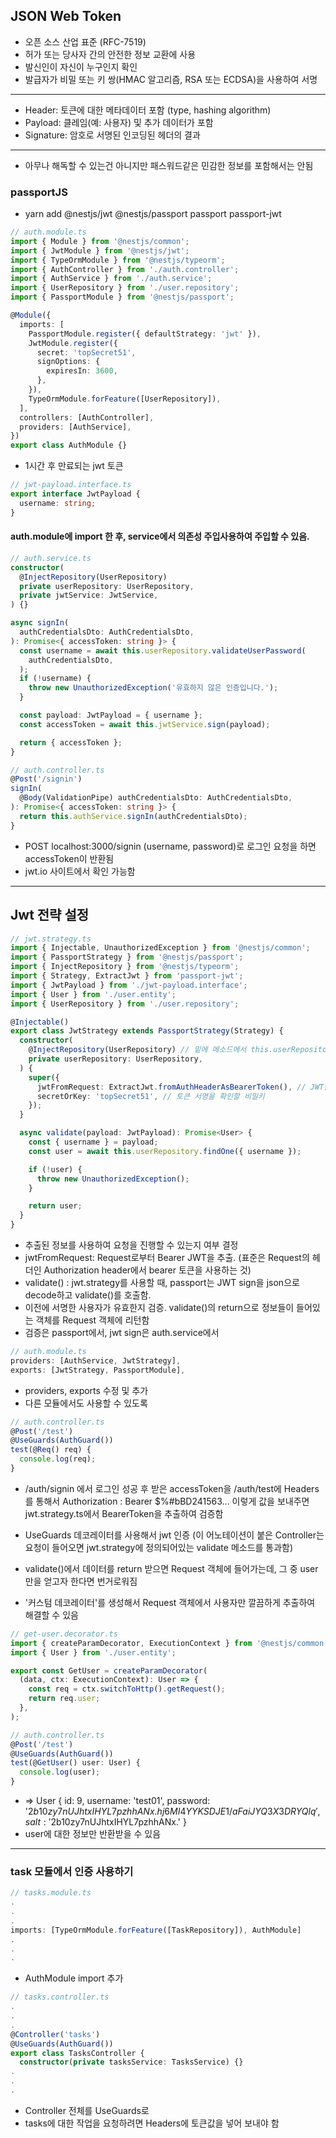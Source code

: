 ## JSON Web Token
- 오픈 소스 산업 표준 (RFC-7519)
- 허가 또는 당사자 간의 안전한 정보 교환에 사용
- 발신인이 자신이 누구인지 확인
- 발급자가 비밀 또는 키 쌍(HMAC 알고리즘, RSA 또는 ECDSA)을 사용하여 서명

---
- Header: 토큰에 대한 메타데이터 포함 (type, hashing algorithm)
- Payload: 클레임(예: 사용자) 및 추가 데이터가 포함
- Signature: 암호로 서명된 인코딩된 헤더의 결과

---
- 아무나 해독할 수 있는건 아니지만 패스워드같은 민감한 정보를 포함해서는 안됨

### passportJS
- yarn add @nestjs/jwt @nestjs/passport passport passport-jwt

```ts
// auth.module.ts
import { Module } from '@nestjs/common';
import { JwtModule } from '@nestjs/jwt';
import { TypeOrmModule } from '@nestjs/typeorm';
import { AuthController } from './auth.controller';
import { AuthService } from './auth.service';
import { UserRepository } from './user.repository';
import { PassportModule } from '@nestjs/passport';

@Module({
  imports: [
    PassportModule.register({ defaultStrategy: 'jwt' }),
    JwtModule.register({
      secret: 'topSecret51',
      signOptions: {
        expiresIn: 3600,
      },
    }),
    TypeOrmModule.forFeature([UserRepository]),
  ],
  controllers: [AuthController],
  providers: [AuthService],
})
export class AuthModule {}
```
- 1시간 후 만료되는 jwt 토큰

```ts
// jwt-payload.interface.ts
export interface JwtPayload {
  username: string;
}
```

#### auth.module에 import 한 후, service에서 의존성 주입사용하여 주입할 수 있음.
```ts
// auth.service.ts
constructor(
  @InjectRepository(UserRepository)
  private userRepository: UserRepository,
  private jwtService: JwtService,
) {}

async signIn(
  authCredentialsDto: AuthCredentialsDto,
): Promise<{ accessToken: string }> {
  const username = await this.userRepository.validateUserPassword(
    authCredentialsDto,
  );
  if (!username) {
    throw new UnauthorizedException('유효하지 않은 인증입니다.');
  }

  const payload: JwtPayload = { username };
  const accessToken = await this.jwtService.sign(payload);

  return { accessToken };
}
```

```ts
// auth.controller.ts
@Post('/signin')
signIn(
  @Body(ValidationPipe) authCredentialsDto: AuthCredentialsDto,
): Promise<{ accessToken: string }> {
  return this.authService.signIn(authCredentialsDto);
}
```
- POST localhost:3000/signin (username, password)로 로그인 요청을 하면 accessToken이 반환됨
- jwt.io 사이트에서 확인 가능함

---
## Jwt 전략 설정
```ts
// jwt.strategy.ts
import { Injectable, UnauthorizedException } from '@nestjs/common';
import { PassportStrategy } from '@nestjs/passport';
import { InjectRepository } from '@nestjs/typeorm';
import { Strategy, ExtractJwt } from 'passport-jwt';
import { JwtPayload } from './jwt-payload.interface';
import { User } from './user.entity';
import { UserRepository } from './user.repository';

@Injectable()
export class JwtStrategy extends PassportStrategy(Strategy) {
  constructor(
    @InjectRepository(UserRepository) // 밑에 메소드에서 this.userRepository를 사용가능해짐
    private userRepository: UserRepository,
  ) {
    super({
      jwtFromRequest: ExtractJwt.fromAuthHeaderAsBearerToken(), // JWT를 추출하여 사용할 방법
      secretOrKey: 'topSecret51', // 토큰 서명을 확인할 비밀키
    });
  }

  async validate(payload: JwtPayload): Promise<User> {
    const { username } = payload;
    const user = await this.userRepository.findOne({ username });

    if (!user) {
      throw new UnauthorizedException();
    }

    return user;
  }
}
``` 
- 추출된 정보를 사용하여 요청을 진행할 수 있는지 여부 결정
- jwtFromRequest: Request로부터 Bearer JWT을 추출. (표준은 Request의 헤더인 Authorization header에서 bearer 토큰을 사용하는 것)
- validate() : jwt.strategy를 사용할 때, passport는 JWT sign을 json으로 decode하고 validate()를 호출함.
- 이전에 서명한 사용자가 유효한지 검증. validate()의 return으로 정보들이 들어있는 객체를 Request 객체에 리턴함
- 검증은 passport에서, jwt sign은 auth.service에서

```ts
// auth.module.ts
providers: [AuthService, JwtStrategy],
exports: [JwtStrategy, PassportModule],
```
- providers, exports 수정 및 추가
- 다른 모듈에서도 사용할 수 있도록

```ts
// auth.controller.ts
@Post('/test')
@UseGuards(AuthGuard())
test(@Req() req) {
  console.log(req);
}
```
- /auth/signin 에서 로그인 성공 후 받은 accessToken을 /auth/test에 Headers를 통해서 Authorization : Bearer $%#bBD241563... 이렇게 값을 보내주면 jwt.strategy.ts에서 BearerToken을 추출하여 검증함
- UseGuards 데코레이터를 사용해서 jwt 인증 (이 어노테이션이 붙은 Controller는 요청이 들어오면 jwt.strategy에 정의되어있는 validate 메소드를 통과함)

- validate()에서 데이터를 return 받으면 Request 객체에 들어가는데, 그 중 user만을 얻고자 한다면 번거로워짐
- '커스텀 데코레이터'를 생성해서 Request 객체에서 사용자만 깔끔하게 추출하여 해결할 수 있음
```ts
// get-user.decorator.ts
import { createParamDecorator, ExecutionContext } from '@nestjs/common';
import { User } from './user.entity';

export const GetUser = createParamDecorator(
  (data, ctx: ExecutionContext): User => {
    const req = ctx.switchToHttp().getRequest();
    return req.user;
  },
);
```

```ts
// auth.controller.ts
@Post('/test')
@UseGuards(AuthGuard())
test(@GetUser() user: User) {
  console.log(user);
}
```
- => User {
  id: 9,
  username: 'test01',
  password: '$2b$10$zy7nUJhtxIHYL7pzhhANx.hj6MI4YYKSDJE1/aFaiJYQ3X3DRYQlq',
  salt: '$2b$10$zy7nUJhtxIHYL7pzhhANx.'
}
- user에 대한 정보만 반환받을 수 있음

---
### task 모듈에서 인증 사용하기
```ts
// tasks.module.ts
.
.
.
imports: [TypeOrmModule.forFeature([TaskRepository]), AuthModule]
.
.
.
```
- AuthModule import 추가

```ts
// tasks.controller.ts
.
.
.
@Controller('tasks')
@UseGuards(AuthGuard())
export class TasksController {
  constructor(private tasksService: TasksService) {}
.
.
.
```
- Controller 전체를 UseGuards로
- tasks에 대한 작업을 요청하려면 Headers에 토큰값을 넣어 보내야 함
